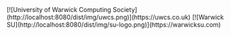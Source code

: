 <div class="logos" markdown="span">
[![University of Warwick Computing Society](http://localhost:8080/dist/img/uwcs.png)](https://uwcs.co.uk)
[![Warwick SU](http://localhost:8080/dist/img/su-logo.png)](https://warwicksu.com)
</div>